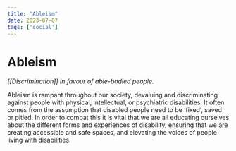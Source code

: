 ```yaml
---
title: "Ableism"
date: 2023-07-07
tags: ['social']
---
```

# **Ableism**

_[[Discrimination]] in favour of able-bodied people._

Ableism is rampant throughout our society, devaluing and discriminating against people with physical, intellectual, or psychiatric disabilities. It often comes from the assumption that disabled people need to be ‘fixed’, saved or pitied. In order to combat this it is vital that we are all educating ourselves about the different forms and experiences of disability, ensuring that we are creating accessible and safe spaces, and elevating the voices of people living with disabilities.
